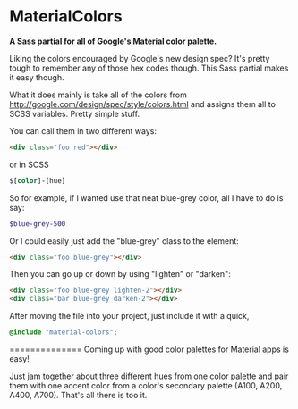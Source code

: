 MaterialColors
==============

**A Sass partial for all of Google's Material color palette.**

Liking the colors encouraged by Google's new design spec? It's pretty tough to remember any of those hex codes though. This Sass partial makes it easy though.

What it does mainly is take all of the colors from http://google.com/design/spec/style/colors.html and assigns them all to SCSS variables. Pretty simple stuff.


You can call them in two different ways:
```HTML
<div class="foo red"></div>
```
or in SCSS
```SCSS
$[color]-[hue]

```

So for example, if I wanted use that neat blue-grey color, all I have to do is say:
```SCSS
$blue-grey-500
```
Or I could easily just add the "blue-grey" class to the element:
```HTML
<div class="foo blue-grey"></div>
```
Then you can go up or down by using "lighten" or "darken":
```HTML
<div class="foo blue-grey lighten-2"></div>
<div class="bar blue-grey darken-2"></div>
```

After moving the file into your project, just include it with a quick,
```SCSS
@include "material-colors";
```
==============
Coming up with good color palettes for Material apps is easy!

Just jam together about three different hues from one color palette and pair them with one accent color from a color's secondary palette (A100, A200, A400, A700). That's all there is too it.

